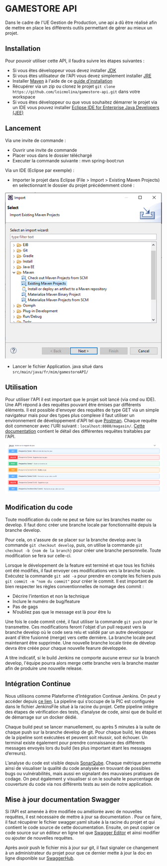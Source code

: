 # GAMESTORE API
Dans le cadre de l'UE Gestion de Production, une api a dû être réalisé 
afin de mettre en place les différents outils permettant de gérer au 
mieux un projet.

## Installation
Pour pouvoir utiliser cette API, il faudra suivre les étapes suivantes :
* Si vous êtes développeur vous devez installer [JDK](https://www.oracle.com/technetwork/java/javase/downloads/jdk8-downloads-2133151.html)
* Si vous êtes utilisateur de l'API vous devez simplement installer [JRE](https://www.oracle.com/technetwork/java/javase/downloads/jre8-downloads-2133155.html)
* Installer [Maven](https://maven.apache.org/download.cgi) à l'aide de ce [guide d'installation](https://maven.apache.org/install.html)
* Récupérer via un zip ou clonez le projet `git clone https://github.com/loicmolina/gamestore-api.git` dans votre workspace
* Si vous êtes développeur ou que vous souhaitez démarrer le projet via un IDE vous pouvez installer [Eclipse IDE for Enterprise Java Developers (JEE)](https://www.eclipse.org/downloads/packages/)

## Lancement

Via une invite de commande :
* Ouvrir une invite de commande
* Placer vous dans le dossier téléchargé
* Executer la commande suivante : mvn spring-boot:run

Via un IDE (Eclipse par exemple) :
* Importer le projet dans Eclipse (File > Import > Existing Maven Projects) en selectionnant le dossier du projet précédemment cloné :

![](/images/CaptureExisting.PNG)
* Lancer le fichier Application. java situé dans `src/main/java/fr/mim/gamestoreAPI/`

## Utilisation

Pour utiliser l'API il est important que le projet soit lancé (via cmd ou IDE).
Une API répond à des requêtes pouvant être émises par différents éléments. Il est possible d'envoyer des requêtes de type GET via un simple navigateur mais pour des types plus complexe il faut utiliser un environnement de développement d'API tel que [Postman](https://www.getpostman.com/).
Chaque requête doit commencer avec l'URI suivant : `localhost:8080/magasin/`. [Cette documentation](https://app.swaggerhub.com/apis-docs/loicmolina1/Gamestore-api/1.0.0) contient le détail des différentes requêtes traitables par l'API.

![](/images/CaptureSwagger.PNG)

## Modification du code

Toute modification du code ne peut se faire sur les branches master ou develop. Il faut donc créer une branche locale par fonctionnalité depuis la branche develop.

Pour cela, on s'assure de se placer sur la branche develop avec la commande `git checkout develop`, puis, on utilise la commande `git checkout -b {nom de la branch}` pour créer une branche personnelle. Toute modification se fera sur celle-ci.

Lorsque le dévelopement de la feature est terminé et que tous les fichiés ont été modifiés, il faut envoyer ces modifications vers la branche locale. Exécutez la commande `git add -a` pour prendre en compte les fichiers puis `git commit -m "nom du commit"` pour créer le commit. Il est important de bien respecter les règles conventionnelles de nomage des commit : 
  * Décrire l’intention et non la technique
  * Inclure le numéro de bug/feature
  * Pas de gags
  * N’oubliez pas que le message est là pour être lu

Une fois le code commit créé, il faut utiliser la commande `git push` pour le transmettre. Ces modifications feront l'objet d'un pull request vers la branche develop où le code sera relu et validé par un autre developpeur avant d'être fusionné (merge) vers cette dernière. La branche locale peut maintenant être supprimée. Une nouvelle branche locale tirée de dévelop devra être créée pour chaque nouvelle fearure développée.

A titre indicatif, si le build Jenkins ne comporte aucune erreur sur la branch develop, l'équipe pourra alors merge cette branche vers la branche master afin de produire une nouvelle release.

## Intégration Continue

Nous utilisons comme Plateforme d’Intégration Continue Jenkins. On peut y accéder depuis [ce lien](http://vps575474.ovh.net:8080/). La pipeline qui s’occupe de la PIC est configurée dans le fichier JenkinsFile situé à la racine du projet. Cette pipeline intègre des étapes de vérification des tests, d’analyse de code, ainsi que de build et de démarrage sur un docker dédié.

Chaque build peut se lancer manuellement, ou après 5 minutes à la suite de chaque push sur la branche develop de git. Pour chaque build, les étapes de la pipeline sont exécutées et peuvent soit réussir, soit échouer. Un terminal existe également pour prendre connaissance des différents messages envoyés lors du build (les plus important étant les messages d’erreurs).

L’analyse du code est visible depuis [SonarQube](http://51.38.48.230:9000/dashboard?id=fr.mim%3Agamestore-API). Chaque métrique permette ainsi de visualiser la qualité du code analysée en trouvant de possibles bugs ou vulnérabilités, mais aussi en signalant des mauvaises pratiques de codage. On peut également y visualiser si on le souhaite le pourcentage de couverture du code via nos différents tests au sein de notre application.

## Mise à jour documentation Swagger

Si l’API est amenée à être modifiée ou améliorée avec de nouvelles requêtes, il est nécessaire de mettre à jour sa documentation . Pour ce faire, il faut récupérer le fichier swagger.yaml située à la racine du projet et qui contient le code source de cette documentation. Ensuite, on peut copier ce code source sur un éditeur en ligne tel que [Swagger Editor](https://editor.swagger.io/) et ainsi modifier ou ajouter de nouvelles requêtes.

Après avoir push le fichier mis à jour sur git, il faut signaler ce changement à un administrateur du projet pour que ce dernier mette à jour la doc en ligne disponible sur [SwaggerHub](https://app.swaggerhub.com/apis-docs/loicmolina1/Gamestore-api/1.0.0).
